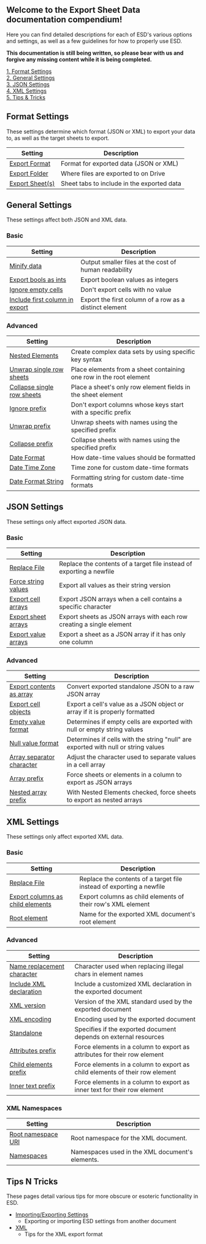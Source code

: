 Welcome to the Export Sheet Data documentation compendium!
----------------------------------------------------------

Here you can find detailed descriptions for each of ESD's various options and settings, as well as a few guidelines for how to properly use ESD.

**This documentation is still being written, so please bear with us and forgive any missing content while it is being completed.**

[1. Format Settings](#format-settings)<br>
[2. General Settings](#general-settings)<br>
[3. JSON Settings](#json-settings)<br>
[4. XML Settings](#xml-settings)<br>
[5. Tips & Tricks](#tips-n-tricks)

Format Settings
---------------
These settings determine which format (JSON or XML) to export your data to, as well as the target sheets to export.

Setting | Description
------- | -----------
[Export Format](format/exportformat.md) | Format for exported data (JSON or XML)
[Export Folder](format/exportfolder.md) | Where files are exported to on Drive
[Export Sheet(s)](format/exportsheets.md) | Sheet tabs to include in the exported data

General Settings
----------------
These settings affect both JSON and XML data.

### Basic

Setting | Description
------- | -----------
[Minify data](general/minifydata.md) | Output smaller files at the cost of human readability
[Export bools as ints](general/exportboolsasints.md) | Export boolean values as integers
[Ignore empty cells](general/ignoreemptycells.md) | Don't export cells with no value
[Include first column in export](general/includefirstcolumninexport.md) | Export the first column of a row as a distinct element

### Advanced

Setting | Description
------- | -----------
[Nested Elements](general/nestedelements.md) | Create complex data sets by using specific key syntax
[Unwrap single row sheets](general/unwrapsinglerowsheets.md) | Place elements from a sheet containing one row in the root element
[Collapse single row sheets](general/collapsesinglerowsheets.md) | Place a sheet's only row element fields in the sheet element
[Ignore prefix](general/ignoreprefix.md) | Don't export columns whose keys start with a specific prefix
[Unwrap prefix](general/unwrapprefix.md) | Unwrap sheets with names using the specified prefix
[Collapse prefix](general/collapseprefix.md) | Collapse sheets with names using the specified prefix
[Date Format](general/dateformat.md) | How date-time values should be formatted
[Date Time Zone](general/datetimezone.md) | Time zone for custom date-time formats
[Date Format String](general/dateformatstring.md) | Formatting string for custom date-time formats

JSON Settings
-------------
These settings only affect exported JSON data.

### Basic

Setting | Description
------- | -----------
[Replace File](general/replacefile.md) | Replace the contents of a target file instead of exporting a newfile
[Force string values](json/forcestringvalues.md) | Export all values as their string version
[Export cell arrays](json/exportcellarrays.md) | Export JSON arrays when a cell contains a specific character
[Export sheet arrays](json/exportsheetarrays.md) | Export sheets as JSON arrays with each row creating a single element
[Export value arrays](json/exportvaluearrays.md) | Export a sheet as a JSON array if it has only one column

### Advanced

Setting | Description
------- | -----------
[Export contents as array](json/exportcontentsasarray.md) | Convert exported standalone JSON to a raw JSON array
[Export cell objects](json/exportcellobjects.md) | Export a cell's value as a JSON object or array if it is properly formatted
[Empty value format](json/emptyvalueformat.md) | Determines if empty cells are exported with null or empty string values
[Null value format](json/nullvalueformat.md) | Determines if cells with the string "null" are exported with null or string values
[Array separator character](json/arrayseparatorcharacter.md) | Adjust the character used to separate values in a cell array
[Array prefix](json/arrayprefix.md) | Force sheets or elements in a column to export as JSON arrays
[Nested array prefix](json/nestedarrayprefix.md) | With Nested Elements checked, force sheets to export as nested arrays

XML Settings
------------
These settings only affect exported XML data.

### Basic

Setting | Description
------- | -----------
[Replace File](general/replacefile.md) | Replace the contents of a target file instead of exporting a newfile
[Export columns as child elements](xml/exportcolumnsaschildelements.md) | Export columns as child elements of their row's XML element
[Root element](xml/rootelement.md) | Name for the exported XML document's root element

### Advanced

Setting | Description
------- | -----------
[Name replacement character](xml/namereplacementcharacter.md) | Character used when replacing illegal chars in element names
[Include XML declaration](xml/includexmldeclaration.md) | Include a customized XML declaration in the exported document
[XML version](xml/xmlversion.md) | Version of the XML standard used by the exported document
[XML encoding](xml/xmlencoding.md) | Encoding used by the exported document
[Standalone](xml/standalone.md) | Specifies if the exported document depends on external resources
[Attributes prefix](xml/attributesprefix.md) | Force elements in a column to export as attributes for their row element
[Child elements prefix](xml/childelementsprefix.md) | Force elements in a column to export as child elements of their row element
[Inner text prefix](xml/innertextprefix.md) | Force elements in a column to export as inner text for their row element

### XML Namespaces

Setting | Description
------- | -----------
[Root namespace URI](xml/rootnamespaceuri.md) | Root namespace for the XML document.
[Namespaces](xml/xmlnamespaces.md) | Namespaces used in the XML document's elements.

Tips N Tricks
-------------
These pages detail various tips for more obscure or esoteric functionality in ESD.

- [Importing/Exporting Settings](settings.md)
  - Exporting or importing ESD settings from another document
- [XML](tips/tipsntricksxml.md)
  - Tips for the XML export format
